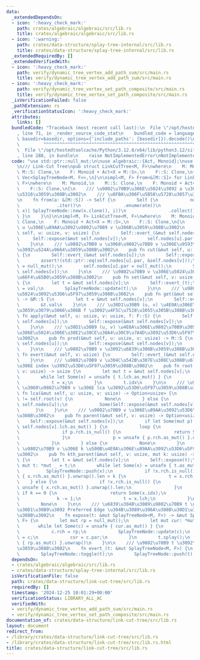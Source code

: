 ```yaml
---
data:
  _extendedDependsOn:
  - icon: ':heavy_check_mark:'
    path: crates/algebraic/algebraic/src/lib.rs
    title: crates/algebraic/algebraic/src/lib.rs
  - icon: ':warning:'
    path: crates/data-structure/splay-tree-internal/src/lib.rs
    title: crates/data-structure/splay-tree-internal/src/lib.rs
  _extendedRequiredBy: []
  _extendedVerifiedWith:
  - icon: ':heavy_check_mark:'
    path: verify/dynamic_tree_vertex_add_path_sum/src/main.rs
    title: verify/dynamic_tree_vertex_add_path_sum/src/main.rs
  - icon: ':heavy_check_mark:'
    path: verify/dynamic_tree_vertex_set_path_composite/src/main.rs
    title: verify/dynamic_tree_vertex_set_path_composite/src/main.rs
  _isVerificationFailed: false
  _pathExtension: rs
  _verificationStatusIcon: ':heavy_check_mark:'
  attributes:
    links: []
  bundledCode: "Traceback (most recent call last):\n  File \"/opt/hostedtoolcache/Python/3.12.8/x64/lib/python3.12/site-packages/onlinejudge_verify/documentation/build.py\"\
    , line 71, in _render_source_code_stat\n    bundled_code = language.bundle(stat.path,\
    \ basedir=basedir, options={'include_paths': [basedir]}).decode()\n          \
    \         ^^^^^^^^^^^^^^^^^^^^^^^^^^^^^^^^^^^^^^^^^^^^^^^^^^^^^^^^^^^^^^^^^^^^^^^^^^^^^^^^^\n\
    \  File \"/opt/hostedtoolcache/Python/3.12.8/x64/lib/python3.12/site-packages/onlinejudge_verify/languages/rust.py\"\
    , line 288, in bundle\n    raise NotImplementedError\nNotImplementedError\n"
  code: "use std::ptr::null_mut;\n\nuse algebraic::{Act, Monoid};\nuse splay_tree_internal::SplayTreeNode;\n\
    \n/// Link-Cut Tree\npub struct LinkCutTree<M, F>\nwhere\n    M: Monoid,\n   \
    \ M::S: Clone,\n    F: Monoid + Act<X = M::S>,\n    F::S: Clone,\n{\n    nodes:\
    \ Vec<SplayTreeNode<M, F>>,\n}\n\nimpl<M, F> From<&[M::S]> for LinkCutTree<M,\
    \ F>\nwhere\n    M: Monoid,\n    M::S: Clone,\n    F: Monoid + Act<X = M::S>,\n\
    \    F::S: Clone,\n{\n    /// \u9802\u70B9\u306E\u5024\u3092 a \u3067\u521D\u671F\
    \u5316\u3059\u308B\u3002\n    /// \u8FBA\u306F\u5B58\u5728\u3057\u306A\u3044\u3002\
    \n    fn from(a: &[M::S]) -> Self {\n        Self {\n            nodes: a\n  \
    \              .iter()\n                .enumerate()\n                .map(|(i,\
    \ x)| SplayTreeNode::new(x.clone(), i))\n                .collect(),\n       \
    \ }\n    }\n}\n\nimpl<M, F> LinkCutTree<M, F>\nwhere\n    M: Monoid,\n    M::S:\
    \ Clone,\n    F: Monoid + Act<X = M::S>,\n    F::S: Clone,\n{\n    /// \u9802\u70B9\
    \ u \u306E\u89AA\u3092\u9802\u70B9 v \u306B\u3059\u308B\u3002\n    pub fn link(&mut\
    \ self, u: usize, v: usize) {\n        Self::evert_(&mut self.nodes[u]);\n   \
    \     Self::expose(&mut self.nodes[v]);\n        self.nodes[u].par = &mut self.nodes[v];\n\
    \    }\n\n    /// \u9802\u70B9 u \u3068\u9802\u70B9 v \u306E\u9593\u306E\u8FBA\
    \u3092\u524A\u9664\u3059\u308B\u3002\n    pub fn cut(&mut self, u: usize, v: usize)\
    \ {\n        Self::evert_(&mut self.nodes[u]);\n        Self::expose(&mut self.nodes[v]);\n\
    \        assert!(std::ptr::eq(self.nodes[u].par, &self.nodes[v]));\n        self.nodes[v].lch\
    \ = null_mut();\n        self.nodes[u].par = null_mut();\n        SplayTreeNode::update(&mut\
    \ self.nodes[v]);\n    }\n\n    /// \u9802\u70B9 v \u306E\u5024\u3092 val \u306B\
    \u66F4\u65B0\u3059\u308B\u3002\n    pub fn set(&mut self, v: usize, val: M::S)\
    \ {\n        let t = &mut self.nodes[v];\n        Self::evert_(t);\n        t.val\
    \ = val;\n        SplayTreeNode::update(t);\n    }\n\n    /// \u9802\u70B9 v \u306E\
    \u5024\u3092\u53D6\u5F97\u3059\u308B\u3002\n    pub fn get(&mut self, v: usize)\
    \ -> &M::S {\n        let t = &mut self.nodes[v];\n        Self::evert_(t);\n\
    \        &t.val\n    }\n\n    /// \u30D1\u30B9 (u, v) \u4E0A\u306E\u9802\u70B9\
    \u3059\u3079\u3066\u306B f \u3092\u4F5C\u7528\u3055\u305B\u308B\u3002\n    pub\
    \ fn apply(&mut self, u: usize, v: usize, f: F::S) {\n        Self::evert_(&mut\
    \ self.nodes[u]);\n        Self::expose(&mut self.nodes[v]);\n        self.nodes[v].propagate(&f);\n\
    \    }\n\n    /// \u30D1\u30B9 (u, v) \u4E0A\u306E\u9802\u70B9\u3059\u3079\u3066\
    \u306E\u5024\u306E\u30E2\u30CE\u30A4\u30C9\u7A4D\u3092\u53D6\u5F97\u3059\u308B\
    \u3002\n    pub fn prod(&mut self, u: usize, v: usize) -> M::S {\n        Self::evert_(&mut\
    \ self.nodes[u]);\n        Self::expose(&mut self.nodes[v]);\n        self.nodes[v].prod.clone()\n\
    \    }\n\n    /// \u9802\u70B9 v \u3092\u6839\u306B\u3059\u308B\u3002\n    pub\
    \ fn evert(&mut self, v: usize) {\n        Self::evert_(&mut self.nodes[v]);\n\
    \    }\n\n    /// \u9802\u70B9 v \u304C\u542B\u307E\u308C\u308B\u6728\u306E\u6839\
    \u306E index \u3092\u53D6\u5F97\u3059\u308B\u3002\n    pub fn root(&mut self,\
    \ v: usize) -> usize {\n        let mut t = &mut self.nodes[v];\n        Self::expose(t);\n\
    \        while let Some(x) = unsafe { t.lch.as_mut() } {\n            SplayTreeNode::push(t);\n\
    \            t = x;\n        }\n        t.idx\n    }\n\n    /// \u9802\u70B9 u\
    \ \u3068\u9802\u70B9 v \u306E lca \u3092\u53D6\u5F97\u3059\u308B\u3002\n    pub\
    \ fn lca(&mut self, u: usize, v: usize) -> Option<usize> {\n        if self.root(u)\
    \ != self.root(v) {\n            None\n        } else {\n            Self::expose(&mut\
    \ self.nodes[u]);\n            Some(Self::expose(&mut self.nodes[v]).idx)\n  \
    \      }\n    }\n\n    /// \u9802\u70B9 v \u306E\u89AA\u3092\u53D6\u5F97\u3059\
    \u308B\u3002\n    pub fn parent(&mut self, v: usize) -> Option<usize> {\n    \
    \    Self::expose(&mut self.nodes[v]);\n        if let Some(mut p) = unsafe {\
    \ self.nodes[v].lch.as_mut() } {\n            loop {\n                SplayTreeNode::push(p);\n\
    \                if p.rch.is_null() {\n                    return Some(p.idx);\n\
    \                }\n                p = unsafe { p.rch.as_mut() }.unwrap();\n\
    \            }\n        } else {\n            None\n        }\n    }\n\n    ///\
    \ \u9802\u70B9 v \u306E k \u500B\u4E0A\u306E\u89AA\u3092\u53D6\u5F97\u3059\u308B\
    \u3002\n    pub fn kth_parent(&mut self, v: usize, mut k: usize) -> Option<usize>\
    \ {\n        let t = &mut self.nodes[v];\n        Self::expose(t);\n        let\
    \ mut t: *mut _ = t;\n        while let Some(x) = unsafe { t.as_mut() } {\n  \
    \          SplayTreeNode::push(x);\n            if !x.rch.is_null() && unsafe\
    \ { x.rch.as_mut() }.unwrap().len > k {\n                t = x.rch;\n        \
    \    } else {\n                if !x.rch.is_null() {\n                    k -=\
    \ unsafe { x.rch.as_mut() }.unwrap().len;\n                }\n               \
    \ if k == 0 {\n                    return Some(x.idx);\n                }\n  \
    \              k -= 1;\n                t = x.lch;\n            }\n        }\n\
    \        None\n    }\n\n    /// \u6839\u304B\u3089\u9802\u70B9 t \u307E\u3067\u306E\
    \u30D1\u30B9\u3092 Preferred Edge \u304B\u3089\u306A\u308B\u30D1\u30B9\u306B\u3059\
    \u308B\u3002\n    fn expose(t: &mut SplayTreeNode<M, F>) -> &mut SplayTreeNode<M,\
    \ F> {\n        let mut rp = null_mut();\n        let mut cur: *mut _ = t;\n \
    \       while let Some(c) = unsafe { cur.as_mut() } {\n            c.splay();\n\
    \            c.rch = rp;\n            SplayTreeNode::update(c);\n            rp\
    \ = c;\n            cur = c.par;\n        }\n        t.splay();\n        unsafe\
    \ { rp.as_mut() }.unwrap()\n    }\n\n    /// \u9802\u70B9 t \u3092\u6839\u306B\
    \u3059\u308B\u3002\n    fn evert_(t: &mut SplayTreeNode<M, F>) {\n        Self::expose(t);\n\
    \        SplayTreeNode::toggle(t);\n        SplayTreeNode::push(t);\n    }\n}\n"
  dependsOn:
  - crates/algebraic/algebraic/src/lib.rs
  - crates/data-structure/splay-tree-internal/src/lib.rs
  isVerificationFile: false
  path: crates/data-structure/link-cut-tree/src/lib.rs
  requiredBy: []
  timestamp: '2024-12-25 10:01:29+00:00'
  verificationStatus: LIBRARY_ALL_AC
  verifiedWith:
  - verify/dynamic_tree_vertex_add_path_sum/src/main.rs
  - verify/dynamic_tree_vertex_set_path_composite/src/main.rs
documentation_of: crates/data-structure/link-cut-tree/src/lib.rs
layout: document
redirect_from:
- /library/crates/data-structure/link-cut-tree/src/lib.rs
- /library/crates/data-structure/link-cut-tree/src/lib.rs.html
title: crates/data-structure/link-cut-tree/src/lib.rs
---
```

